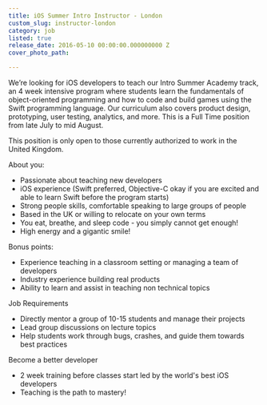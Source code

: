 ```yaml
---
title: iOS Summer Intro Instructor - London
custom_slug: instructor-london
category: job
listed: true
release_date: 2016-05-10 00:00:00.000000000 Z
cover_photo_path: 

---
```

We’re looking for iOS developers to teach our Intro Summer Academy track, an 4 week intensive program where students learn the fundamentals of object-oriented programming and how to code and build games using the Swift programming language. Our curriculum also covers product design, prototyping, user testing, analytics, and more. This is a Full Time position from late July to mid August.

This position is only open to those currently authorized to work in the United Kingdom.

About you:

- Passionate about teaching new developers
- iOS experience (Swift preferred, Objective-C okay if you are excited and able to learn Swift before the program starts)
- Strong people skills, comfortable speaking to large groups of people
- Based in the UK or willing to relocate on your own terms
- You eat, breathe, and sleep code - you simply cannot get enough!
- High energy and a gigantic smile!

Bonus points:

- Experience teaching in a classroom setting or managing a team of developers
- Industry experience building real products
- Ability to learn and assist in teaching non technical topics

Job Requirements

- Directly mentor a group of 10-15 students and manage their projects
- Lead group discussions on lecture topics
- Help students work through bugs, crashes, and guide them towards best practices

Become a better developer

- 2 week training before classes start led by the world's best iOS developers
- Teaching is the path to mastery!
